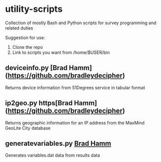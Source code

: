 # utility-scripts
Collection of mostly Bash and Python scripts for survey programming and related duties

Suggestion for use:  
1. Clone the repo  
2. Link to scripts you want from /home/$USER/bin

## deviceinfo.py [Brad Hamm] (https://github.com/bradleydecipher)
Returns device information from 51Degrees service in tabular format

## ip2geo.py https[Brad Hamm] (https://github.com/bradleydecipher)
Returns geographic information for an IP address from the MaxMind GeoLite City database

## generatevariables.py [Brad Hamm](bradley@decipherinc.com)
Generates variables.dat data from results data

